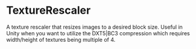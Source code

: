 # TextureRescaler
A texture rescaler that resizes images to a desired block size. Useful in Unity when you want to utilize the DXT5|BC3 compression which requires width/height of textures being multiple of 4.
